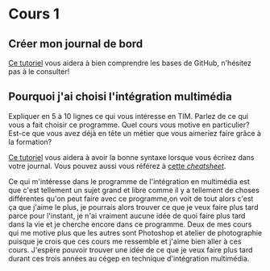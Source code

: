 # Cours 1
## Créer mon journal de bord
[Ce tutoriel](https://guides.github.com/activities/hello-world/) vous aidera à bien comprendre les bases de GitHub, n'hésitez pas à le consulter!

## Pourquoi j'ai choisi l'intégration multimédia
Expliquer en 5 à 10 lignes ce qui vous intéresse en TIM. Parlez de ce qui vous a fait choisir ce programme. Quel cours vous motive en particulier? Est-ce que vous avez déjà en tête un métier que vous aimeriez faire grâce à la formation? 

[Ce tutoriel](https://guides.github.com/features/mastering-markdown/) vous aidera à avoir la bonne syntaxe lorsque vous écrirez dans votre journal. Vous pouvez aussi vous référez à [cette *cheatsheet*](https://github.com/tchapi/markdown-cheatsheet/blob/master/README.md). 


Ce qui m'intéresse dans le programme de l'intégration en multimédia est que c'est tellement un sujet grand et libre comme il y a tellement de choses différentes qu'on peut faire avec ce programme,on voit de tout alors c'est ça que j'aime le plus, je pourrais alors trouver ce que je veux faire plus tard parce pour l'instant, je n'ai vraiment aucune idée de quoi faire plus tard dans la vie et je cherche encore dans ce programme. Deux de mes cours qui me motive plus que les autres sont Photoshop et atelier de photographie puisque je crois que ces cours me ressemble et j'aime bien aller à ces cours. J'espère pouvoir trouver une idée de ce que je veux faire plus tard durant ces trois années au cégep en technique d'intégration multimédia.



